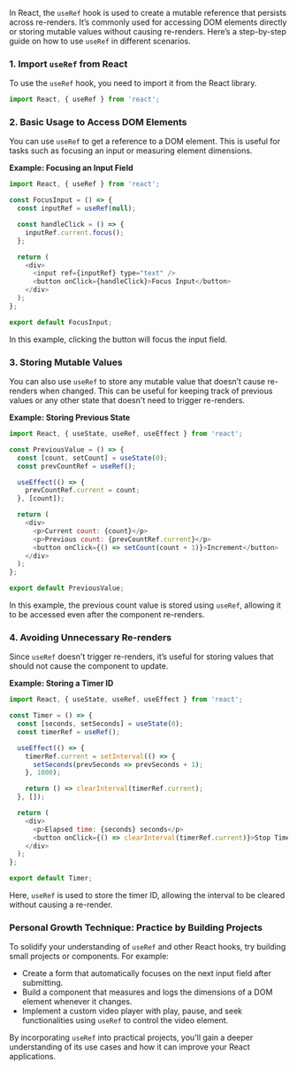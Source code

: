 In React, the `useRef` hook is used to create a mutable reference that persists across re-renders. It’s commonly used for accessing DOM elements directly or storing mutable values without causing re-renders. Here’s a step-by-step guide on how to use `useRef` in different scenarios.

### 1. **Import `useRef` from React**
To use the `useRef` hook, you need to import it from the React library.
```javascript
import React, { useRef } from 'react';
```

### 2. **Basic Usage to Access DOM Elements**
You can use `useRef` to get a reference to a DOM element. This is useful for tasks such as focusing an input or measuring element dimensions.

**Example: Focusing an Input Field**
```javascript
import React, { useRef } from 'react';

const FocusInput = () => {
  const inputRef = useRef(null);

  const handleClick = () => {
    inputRef.current.focus();
  };

  return (
    <div>
      <input ref={inputRef} type="text" />
      <button onClick={handleClick}>Focus Input</button>
    </div>
  );
};

export default FocusInput;
```
In this example, clicking the button will focus the input field.

### 3. **Storing Mutable Values**
You can also use `useRef` to store any mutable value that doesn’t cause re-renders when changed. This can be useful for keeping track of previous values or any other state that doesn't need to trigger re-renders.

**Example: Storing Previous State**
```javascript
import React, { useState, useRef, useEffect } from 'react';

const PreviousValue = () => {
  const [count, setCount] = useState(0);
  const prevCountRef = useRef();

  useEffect(() => {
    prevCountRef.current = count;
  }, [count]);

  return (
    <div>
      <p>Current count: {count}</p>
      <p>Previous count: {prevCountRef.current}</p>
      <button onClick={() => setCount(count + 1)}>Increment</button>
    </div>
  );
};

export default PreviousValue;
```
In this example, the previous count value is stored using `useRef`, allowing it to be accessed even after the component re-renders.

### 4. **Avoiding Unnecessary Re-renders**
Since `useRef` doesn't trigger re-renders, it’s useful for storing values that should not cause the component to update.

**Example: Storing a Timer ID**
```javascript
import React, { useState, useRef, useEffect } from 'react';

const Timer = () => {
  const [seconds, setSeconds] = useState(0);
  const timerRef = useRef();

  useEffect(() => {
    timerRef.current = setInterval(() => {
      setSeconds(prevSeconds => prevSeconds + 1);
    }, 1000);

    return () => clearInterval(timerRef.current);
  }, []);

  return (
    <div>
      <p>Elapsed time: {seconds} seconds</p>
      <button onClick={() => clearInterval(timerRef.current)}>Stop Timer</button>
    </div>
  );
};

export default Timer;
```
Here, `useRef` is used to store the timer ID, allowing the interval to be cleared without causing a re-render.

### Personal Growth Technique: Practice by Building Projects
To solidify your understanding of `useRef` and other React hooks, try building small projects or components. For example:
- Create a form that automatically focuses on the next input field after submitting.
- Build a component that measures and logs the dimensions of a DOM element whenever it changes.
- Implement a custom video player with play, pause, and seek functionalities using `useRef` to control the video element.

By incorporating `useRef` into practical projects, you'll gain a deeper understanding of its use cases and how it can improve your React applications.